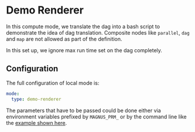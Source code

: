 # Demo Renderer

In this compute mode, we translate the dag into a bash script to demonstrate the idea of dag translation. Composite 
nodes like ```parallel```, ```dag``` and ```map``` are not allowed as part of the definition.

In this set up, we ignore max run time set on the dag completely. 

## Configuration

The full configuration of local mode is:

```yaml
mode:
  type: demo-renderer
```

The parameters that have to be passed could be done either via environment variables prefixed by ```MAGNUS_PRM_```
or by the command line like the [example shown here](../../../getting_started/example-deployment/#execution). 